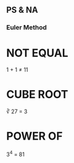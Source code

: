 ## PS & NA

### Euler Method
<h1>NOT EQUAL</h1>
<p>
  1 + 1 &#8800; 11 
</p>

<h1>CUBE ROOT</h1>
<p>
  &#8731; 27 = 3
</p>

<h1>POWER OF</h1>
<p>
  3<sup>4</sup> = 81
</p>